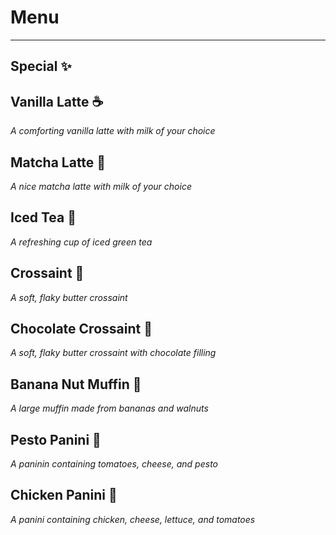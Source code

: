 # Menu

---

## Special ✨

<lwr-special></lwr-special>

## Vanilla Latte ☕️

_A comforting vanilla latte with milk of your choice_

## Matcha Latte 🍵

_A nice matcha latte with milk of your choice_

## Iced Tea 🧋

_A refreshing cup of iced green tea_

## Crossaint 🥐

_A soft, flaky butter crossaint_

## Chocolate Crossaint 🥐

_A soft, flaky butter crossaint with chocolate filling_

## Banana Nut Muffin 🧁

_A large muffin made from bananas and walnuts_

## Pesto Panini 🥪

_A paninin containing tomatoes, cheese, and pesto_

## Chicken Panini 🥪

_A panini containing chicken, cheese, lettuce, and tomatoes_
